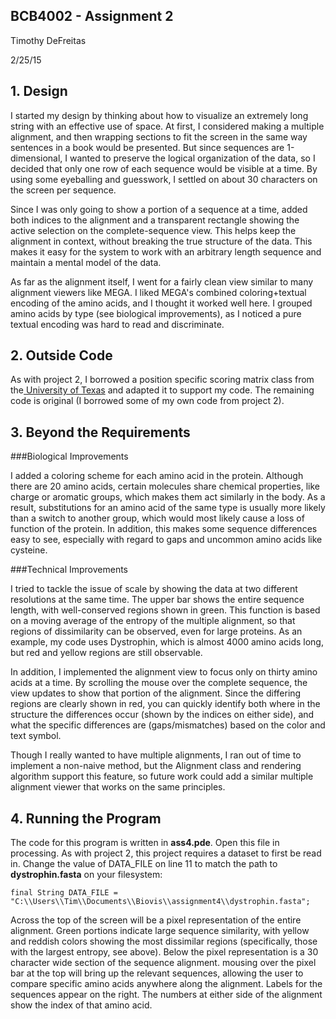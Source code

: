 ## BCB4002 - Assignment 2
Timothy DeFreitas

2/25/15

## 1. Design

I started my design by thinking about how to visualize an extremely long string with an effective use of space. At first, I considered making a multiple alignment, and then wrapping sections to fit the screen in the same way sentences in a book would be presented. But since sequences are 1-dimensional, I wanted to preserve the logical organization of the data, so I decided that only one row of each sequence would be visible at a time. By using some eyeballing and guesswork, I settled on about 30 characters on the screen per sequence.

Since I was only going to show a portion of a sequence at a time, added both indices to the alignment and a transparent rectangle showing the active selection on the complete-sequence view. This helps keep the alignment in context, without breaking the true structure of the data. This makes it easy for the system to work with an arbitrary length sequence and maintain a mental model of the data.

As far as the alignment itself, I went for a fairly clean view similar to many alignment viewers like MEGA. I liked MEGA's combined coloring+textual encoding of the amino acids, and I thought it worked well here. I grouped amino acids by type (see biological improvements), as I noticed a pure textual encoding was hard to read and discriminate.

## 2. Outside Code

As with project 2, I borrowed a position specific scoring matrix class from the[ University of Texas](http://www.cs.utexas.edu/~mobios/cs329e/rosetta/src/Blosum.java) and adapted it to support my code. The remaining code is original (I borrowed some of my own code from project 2).

## 3. Beyond the Requirements

###Biological Improvements

I added a coloring scheme for each amino acid in the protein. Although there are 20 amino acids, certain molecules share chemical properties, like charge or aromatic groups, which makes them act similarly in the body. As a result, substitutions for an amino acid of the same type is usually more likely than a switch to another group, which would most likely cause a loss of function of the protein. In addition, this makes some sequence differences easy to see, especially with regard to gaps and uncommon amino acids like cysteine.

###Technical Improvements

I tried to tackle the issue of scale by showing the data at two different resolutions at the same time. The upper bar shows the entire sequence length, with well-conserved regions shown in green. This function is based on a moving average of the entropy of the multiple alignment, so that regions of dissimilarity can be observed, even for large proteins. As an example, my code uses Dystrophin, which is almost 4000 amino acids long, but red and yellow regions are still observable.

In addition, I implemented the alignment view to focus only on thirty amino acids at a time. By scrolling the mouse over the complete sequence, the view updates to show that portion of the alignment. Since the differing regions are clearly shown in red, you can quickly identify both where in the structure the differences occur (shown by the indices on either side), and what the specific differences are (gaps/mismatches) based on the color and text symbol.

Though I really wanted to have multiple alignments, I ran out of time to implement a non-naive method, but the Alignment class and rendering algorithm support this feature, so future work could add a similar multiple alignment viewer that works on the same principles. 

## 4. Running the Program
The code for this program is  written in **ass4.pde**. Open this file in processing. As with project 2, this project requires a dataset to first be read in. Change the value of DATA_FILE on line 11 to match the path to **dystrophin.fasta** on your filesystem:


`final String DATA_FILE = "C:\\Users\\Tim\\Documents\\Biovis\\assignment4\\dystrophin.fasta";`

Across the top of the screen will be a pixel representation of the entire alignment. Green portions indicate large sequence similarity, with yellow and reddish colors showing the most dissimilar regions (specifically, those with the largest entropy, see above). Below the pixel representation is a 30 character wide section of the sequence alignment. mousing over the pixel bar at the top will bring up the relevant sequences, allowing the user to compare specific amino acids anywhere along the alignment. Labels for the sequences appear on the right. The numbers at either side of the alignment show the index of that amino acid.

